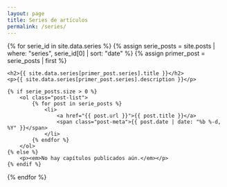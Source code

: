 ```yaml
---
layout: page
title: Series de artículos
permalink: /series/
---
```


<div class="posts">

{% for serie_id in site.data.series %}
    {% assign serie_posts = site.posts | where: "series", serie_id[0] | sort: "date" %}
    {% assign primer_post = serie_posts | first %}

    <h2>{{ site.data.series[primer_post.series].title }}</h2>
    <p>{{ site.data.series[primer_post.series].description }}</p>

    {% if serie_posts.size > 0 %}
        <ol class="post-list">
            {% for post in serie_posts %}
                <li>
                    <a href="{{ post.url }}">{{ post.title }}</a>
                    <span class="post-meta">{{ post.date | date: "%b %-d, %Y" }}</span>
                </li>
            {% endfor %}
        </ol>
    {% else %}
        <p><em>No hay capítulos publicados aún.</em></p>
    {% endif %}
{% endfor %}

</div>
